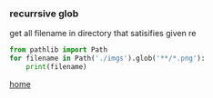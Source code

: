 ### recurrsive glob

get all filename in directory that satisifies given re
```python
from pathlib import Path
for filename in Path('./imgs').glob('**/*.png'):
    print(filename)
```
[home](/index/)